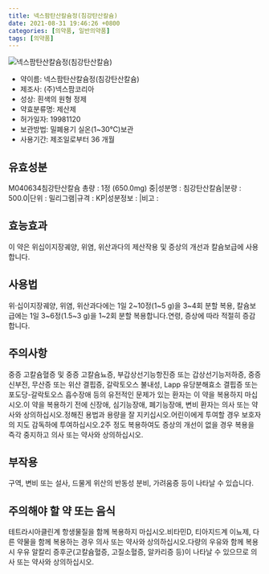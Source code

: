 ```yaml
---
title: 넥스팜탄산칼슘정(침강탄산칼슘)
date: 2021-08-31 19:46:26 +0800
categories: [의약품, 일반의약품]
tags: [의약품]
---
```

![넥스팜탄산칼슘정(침강탄산칼슘)](https://nedrug.mfds.go.kr/pbp/cmn/itemImageDownload/1MbnHD7rxmm)

- 약이름: 넥스팜탄산칼슘정(침강탄산칼슘)
- 제조사: (주)넥스팜코리아
- 성상: 흰색의 원형 정제
- 약효분류명: 제산제
- 허가일자: 19981120
- 보관방법: 밀폐용기 실온(1~30℃)보관
- 사용기간: 제조일로부터 36 개월
## 유효성분
M040634침강탄산칼슘
총량 : 1정 (650.0mg) 중|성분명 : 침강탄산칼슘|분량 : 500.0|단위 : 밀리그램|규격 : KP|성분정보 : |비고 :
## 효능효과
이 약은 위십이지장궤양, 위염, 위산과다의 제산작용 및 증상의 개선과 칼슘보급에 사용합니다.
## 사용법
위·십이지장궤양, 위염, 위산과다에는 1일 2~10정(1~5 g)을 3~4회 분할 복용, 칼슘보급에는 1일 3~6정(1.5~3 g)을 1~2회 분할 복용합니다.연령, 증상에 따라 적절히 증감합니다.
## 주의사항
중증 고칼슘혈증 및 중증 고칼슘뇨증, 부갑상선기능항진증 또는 갑상선기능저하증, 중증 신부전, 무산증 또는 위산 결핍증, 갈락토오스 불내성, Lapp 유당분해효소 결핍증 또는 포도당-갈락토오스 흡수장애 등의 유전적인 문제가 있는 환자는 이 약을 복용하지 마십시오.이 약을 복용하기 전에 신장애, 심기능장애, 폐기능장애, 변비 환자는 의사 또는 약사와 상의하십시오.정해진 용법과 용량을 잘 지키십시오.어린이에게 투여할 경우 보호자의 지도 감독하에 투여하십시오.2주 정도 복용하여도 증상의 개선이 없을 경우 복용을 즉각 중지하고 의사 또는 약사와 상의하십시오.
## 부작용
구역, 변비 또는 설사, 드물게 위산의 반동성 분비, 가려움증 등이 나타날 수 있습니다.
## 주의해야 할 약 또는 음식
테트라시아클린계 항생물질을 함께 복용하지 마십시오.비타민D, 티아지드계 이뇨제, 다른 약물을 함께 복용하는 경우 의사 또는 약사와 상의하십시오.다량의 우유와 함께 복용 시 우유 알칼리 증후군(고칼슘혈증, 고질소혈증, 알카리증 등)이 나타날 수 있으므로 의사 또는 약사와 상의하십시오.
